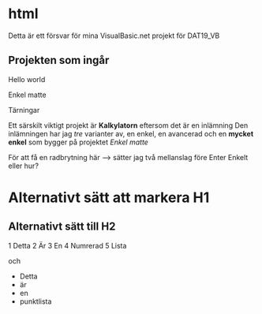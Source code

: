 # html

Detta är ett försvar för mina VisualBasic.net projekt för DAT19_VB

## Projekten som ingår

Hello world

Enkel matte

Tärningar

Ett särskilt viktigt projekt är **Kalkylatorn** eftersom det är en inlämning
Den inlämningen har jag _tre_ varianter av, en enkel, en avancerad
och en __mycket enkel__ som bygger på projektet *Enkel matte*

För att få en radbrytning här -->
sätter jag två mellanslag före Enter 
Enkelt eller hur?

Alternativt sätt att markera H1
===============================

Alternativt sätt till H2
------------------------
1 Detta
2 Är 
3 En
4 Numrerad
5 Lista

och 

* Detta
* är
* en
* punktlista



